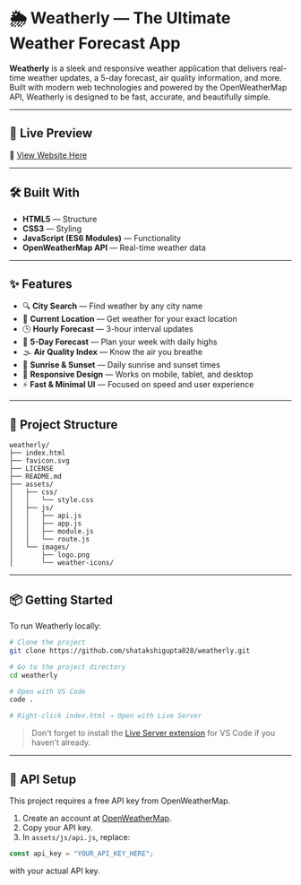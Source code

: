 # 🌦️ Weatherly — The Ultimate Weather Forecast App

**Weatherly** is a sleek and responsive weather application that delivers real-time weather updates, a 5-day forecast, air quality information, and more. Built with modern web technologies and powered by the OpenWeatherMap API, Weatherly is designed to be fast, accurate, and beautifully simple.

---

## 🚀 Live Preview

🔗 [View Website Here](#https://weatherly-ksduz7mdc-shatakshigupta028s-projects.vercel.app/)  

---

## 🛠️ Built With

- **HTML5** — Structure
- **CSS3** — Styling
- **JavaScript (ES6 Modules)** — Functionality
- **OpenWeatherMap API** — Real-time weather data

---

## ✨ Features

- 🔍 **City Search** — Find weather by any city name
- 📍 **Current Location** — Get weather for your exact location
- 🕒 **Hourly Forecast** — 3-hour interval updates
- 📅 **5-Day Forecast** — Plan your week with daily highs
- 🌫️ **Air Quality Index** — Know the air you breathe
- 🌅 **Sunrise & Sunset** — Daily sunrise and sunset times
- 📱 **Responsive Design** — Works on mobile, tablet, and desktop
- ⚡ **Fast & Minimal UI** — Focused on speed and user experience

---

## 📂 Project Structure

```
weatherly/
├── index.html
├── favicon.svg
├── LICENSE
├── README.md
├── assets/
│   ├── css/
│   │   └── style.css
│   ├── js/
│   │   ├── api.js
│   │   ├── app.js
│   │   ├── module.js
│   │   └── route.js
│   └── images/
│       ├── logo.png
│       └── weather-icons/
```

---

## 📦 Getting Started

To run Weatherly locally:

```bash
# Clone the project
git clone https://github.com/shatakshigupta028/weatherly.git

# Go to the project directory
cd weatherly

# Open with VS Code
code .

# Right-click index.html → Open with Live Server
```

> Don't forget to install the [Live Server extension](https://marketplace.visualstudio.com/items?itemName=ritwickdey.LiveServer) for VS Code if you haven't already.

---

## 🔑 API Setup

This project requires a free API key from OpenWeatherMap.

1. Create an account at [OpenWeatherMap](https://openweathermap.org/api).
2. Copy your API key.
3. In `assets/js/api.js`, replace:

```javascript
const api_key = "YOUR_API_KEY_HERE";
```
with your actual API key.

